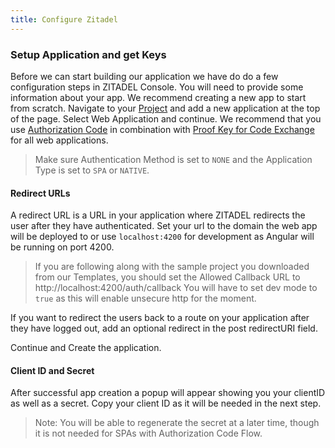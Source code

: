 ```yaml
---
title: Configure Zitadel
---
```


### Setup Application and get Keys

Before we can start building our application we have do do a few configuration steps in ZITADEL Console.
You will need to provide some information about your app. We recommend creating a new app to start from scratch. Navigate to your [Project](https://console.zitadel.ch/projects) and add a new application at the top of the page.
Select Web Application and continue.
We recommend that you use [Authorization Code](architecture#Authorization_Code) in combination with [Proof Key for Code Exchange](architecture#Proof_Key_for_Code_Exchange) for all web applications.

> Make sure Authentication Method is set to `NONE` and the Application Type is set to `SPA` or `NATIVE`.

#### Redirect URLs

A redirect URL is a URL in your application where ZITADEL redirects the user after they have authenticated. Set your url to the domain the web app will be deployed to or use `localhost:4200` for development as Angular will be running on port 4200.

> If you are following along with the sample project you downloaded from our Templates, you should set the Allowed Callback URL to http://localhost:4200/auth/callback You will have to set dev mode to `true` as this will enable unsecure http for the moment.

If you want to redirect the users back to a route on your application after they have logged out, add an optional redirect in the post redirectURI field.

Continue and Create the application.

#### Client ID and Secret

After successful app creation a popup will appear showing you your clientID as well as a secret.
Copy your client ID as it will be needed in the next step.

> Note: You will be able to regenerate the secret at a later time, though it is not needed for SPAs with Authorization Code Flow.
